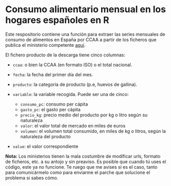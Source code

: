 # Consumo alimentario mensual en los hogares españoles en R

Este respositorio contiene una función para extraer las series mensuales de consumo de alimentos en España por CCAA a partir de los ficheros que publica el ministerio competente [aquí](https://www.mapa.gob.es/es/alimentacion/temas/consumo-y-comercializacion-y-distribucion-alimentaria/panel-de-consumo-alimentario/series-anuales/).

El fichero producto de la descarga tiene cinco columnas:

* `ccaa`: o bien la CCAA (en formato ISO) o el total nacional.
* `fecha`: la fecha del primer día del mes.
* `producto`: la categoría de producto (p.e, huevos de gallina).
* `variable`: la variable recogida. Puede ser una de cinco:

    * `consumo_pc`: consumo per cápita
    * `gasto_pc`: el gasto per cápita
    * `precio_kg`: precio medio del producto por kg o litro según su naturaleza
    * `valor`: el valor total de mercado en miles de euros
    * `volumen`: el volumen total consumido, en miles de kg o litros, según la naturaleza del producto

* `value`: el valor correspondiente

**Nota:** Los ministerios tienen la mala costumbre de modificar urls, formato de ficheros, etc. a su antojo y sin preaviso. Es posible que cuando tú uses el código, este ya no funcione. Te ruego que me avises si es el caso, tanto para comunicármelo como para enviarme el parche que solucione el problema si sabes cómo.
